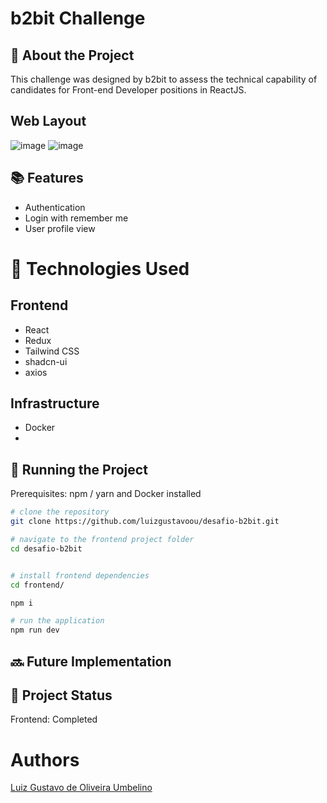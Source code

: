 # b2bit Challenge

## :memo: About the Project

This challenge was designed by b2bit to assess the technical capability of candidates for Front-end Developer positions in ReactJS.

## Web Layout

![image](https://github.com/luizgustavoou/desafio-b2bit/assets/89609312/7c7d8e39-fb07-493a-8deb-da4d49f745ca)
![image](https://github.com/luizgustavoou/desafio-b2bit/assets/89609312/0a23106d-9ad5-41e4-a721-1e8bbf55cbe7)

## :books: Features

- Authentication
- Login with remember me
- User profile view

# :wrench: Technologies Used

## Frontend

- React
- Redux
- Tailwind CSS
- shadcn-ui
- axios

## Infrastructure

- Docker
-

## :rocket: Running the Project

Prerequisites: npm / yarn and Docker installed

```bash
# clone the repository
git clone https://github.com/luizgustavoou/desafio-b2bit.git

# navigate to the frontend project folder
cd desafio-b2bit


# install frontend dependencies
cd frontend/

npm i

# run the application
npm run dev
```

## :soon: Future Implementation

## :dart: Project Status

<p>Frontend: Completed</p>

# Authors

<a href="https://github.com/luizgustavoou">Luiz Gustavo de Oliveira Umbelino</a><br>
